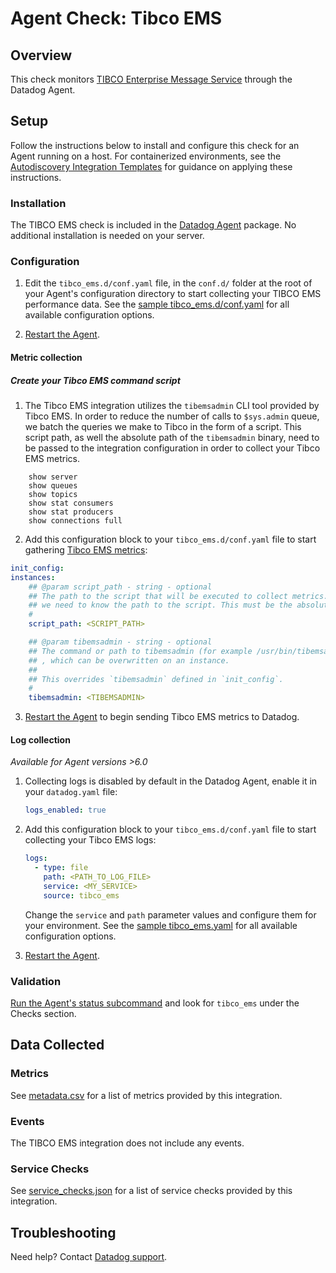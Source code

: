 # Agent Check: Tibco EMS

## Overview

This check monitors [TIBCO Enterprise Message Service][1] through the Datadog Agent.

## Setup

Follow the instructions below to install and configure this check for an Agent running on a host. For containerized environments, see the [Autodiscovery Integration Templates][3] for guidance on applying these instructions.

### Installation

The TIBCO EMS check is included in the [Datadog Agent][2] package. No additional installation is needed on your server.

### Configuration

1. Edit the `tibco_ems.d/conf.yaml` file, in the `conf.d/` folder at the root of your Agent's configuration directory to start collecting your TIBCO EMS performance data. See the [sample tibco_ems.d/conf.yaml][4] for all available configuration options.

2. [Restart the Agent][5].

#### Metric collection

##### Create your Tibco EMS command script

1. The Tibco EMS integration utilizes the `tibemsadmin` CLI tool provided by Tibco EMS. In order to reduce the number of calls to `$sys.admin` queue, we batch the queries we make to Tibco in the form of a script. This script path, as well the absolute path of the `tibemsadmin` binary, need to be passed to the integration configuration in order to collect your Tibco EMS metrics.

```text
    show server
    show queues
    show topics
    show stat consumers
    show stat producers
    show connections full
```


2. Add this configuration block to your `tibco_ems.d/conf.yaml` file to start gathering [Tibco EMS metrics](#metrics):

```yaml
init_config:
instances:
    ## @param script_path - string - optional
    ## The path to the script that will be executed to collect metrics. Since the script is executed by a subprocess,
    ## we need to know the path to the script. This must be the absolute path to the script.
    #
    script_path: <SCRIPT_PATH>

    ## @param tibemsadmin - string - optional
    ## The command or path to tibemsadmin (for example /usr/bin/tibemsadmin or docker exec <container> tibemsadmin)
    ## , which can be overwritten on an instance.
    ##
    ## This overrides `tibemsadmin` defined in `init_config`.
    #
    tibemsadmin: <TIBEMSADMIN>
```

3. [Restart the Agent][5] to begin sending Tibco EMS metrics to Datadog.

#### Log collection

_Available for Agent versions >6.0_

1. Collecting logs is disabled by default in the Datadog Agent, enable it in your `datadog.yaml` file:

   ```yaml
   logs_enabled: true
   ```

2. Add this configuration block to your `tibco_ems.d/conf.yaml` file to start collecting your Tibco EMS logs:

   ```yaml
   logs:
     - type: file
       path: <PATH_TO_LOG_FILE>
       service: <MY_SERVICE>
       source: tibco_ems
   ```

    Change the `service` and `path` parameter values and configure them for your environment. See the [sample tibco_ems.yaml][4] for all available configuration options.

3. [Restart the Agent][5].

### Validation

[Run the Agent's status subcommand][6] and look for `tibco_ems` under the Checks section.

## Data Collected

### Metrics

See [metadata.csv][7] for a list of metrics provided by this integration.

### Events

The TIBCO EMS integration does not include any events.

### Service Checks

See [service_checks.json][8] for a list of service checks provided by this integration.

## Troubleshooting

Need help? Contact [Datadog support][9].


[1]: https://docs.tibco.com/products/tibco-enterprise-message-service
[2]: https://app.datadoghq.com/account/settings/agent/latest
[3]: https://docs.datadoghq.com/agent/kubernetes/integrations/
[4]: https://github.com/DataDog/integrations-core/blob/master/tibco_ems/datadog_checks/tibco_ems/data/conf.yaml.example
[5]: https://docs.datadoghq.com/agent/guide/agent-commands/#start-stop-and-restart-the-agent
[6]: https://docs.datadoghq.com/agent/guide/agent-commands/#agent-status-and-information
[7]: https://github.com/DataDog/integrations-core/blob/master/tibco_ems/metadata.csv
[8]: https://github.com/DataDog/integrations-core/blob/master/tibco_ems/assets/service_checks.json
[9]: https://docs.datadoghq.com/help/
